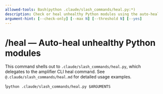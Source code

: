 ```yaml
---
allowed-tools: Bash(python .claude/slash_commands/heal.py:*)
description: Check or heal unhealthy Python modules using the auto-healer
argument-hint: [--check-only] [--max N] [--threshold N] [--yes]
---
```


# /heal — Auto-heal unhealthy Python modules

This command shells out to `.claude/slash_commands/heal.py`, which delegates to the amplifier CLI heal command. See `@.claude/slash_commands/heal.md` for detailed usage examples.

!`python .claude/slash_commands/heal.py $ARGUMENTS`
